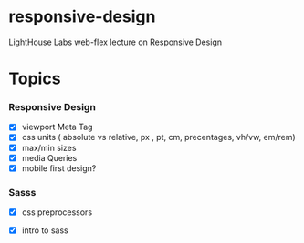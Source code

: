 # responsive-design
LightHouse Labs web-flex lecture on Responsive Design


# Topics
### Responsive Design
- [x] viewport Meta Tag
- [x] css units ( absolute vs relative, px , pt, cm, precentages, vh/vw, em/rem)
- [x] max/min sizes
- [x] media Queries
- [x] mobile first design?
### Sasss
- [x] css preprocessors
- [x] intro to sass


